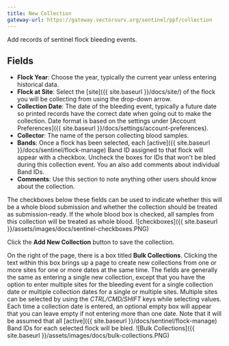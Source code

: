 ```yaml
---
title: New Collection
gateway-url: https://gateway.vectorsurv.org/sentinel/ppf/collection
---
```


Add records of sentinel flock bleeding events.

## Fields

- **Flock Year**: Choose the year, typically the current year unless entering historical data.
- **Flock at Site**: Select the [site]({{ site.baseurl }}/docs/site/) of the flock you will be collecting from using the drop-down arrow.
- **Collection Date**: The date of the bleeding event, typically a future date so printed records have the correct date when going out to make the collection. Date format is based on the settings under [Account Preferences]({{ site.baseurl }}/docs/settings/account-preferences).
- **Collector**: The name of the person collecting blood samples.
- **Bands**: Once a flock has been selected, each [active]({{ site.baseurl }}/docs/sentinel/flock-manage) Band ID assigned to that flock will appear with a checkbox. Uncheck the boxes for IDs that won't be bled during this collection event. You an also add comments about individual Band IDs.
- **Comments**: Use this section to note anything other users should know about the collection.

The checkboxes below these fields can be used to indicate whether this will be a whole blood submission and whether the collection should be treated as submission-ready. If the whole blood box is checked, all samples from this collection will be treated as whole blood.
![checkboxes]({{ site.baseurl }}/assets/images/docs/sentinel-checkboxes.PNG)

Click the **Add New Collection** button to save the collection.

On the right of the page, there is a box titled **Bulk Collections**. Clicking the text within this box brings up a page to create new collections from one or more sites for one or more dates at the same time. The fields are generally the same as entering a single new collection, except that you have the option to enter multiple sites for the bleeding event for a single collection date or multiple collection dates for a single or multiple sites. Multiple sites can be selected by using the _CTRL/CMD/SHIFT_ keys while selecting values. Each time a collection date is entered, an optional empty box will appear that you can leave empty if not entering more than one date. Note that it will be assumed that all [active]({{ site.baseurl }}/docs/sentinel/flock-manage) Band IDs for each selected flock will be bled.
![Bulk Collections]({{ site.baseurl }}/assets/images/docs/bulk-collections.PNG)
